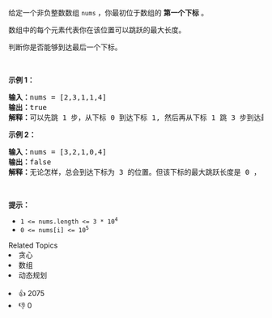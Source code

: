 <p>给定一个非负整数数组&nbsp;<code>nums</code> ，你最初位于数组的 <strong>第一个下标</strong> 。</p>

<p>数组中的每个元素代表你在该位置可以跳跃的最大长度。</p>

<p>判断你是否能够到达最后一个下标。</p>

<p>&nbsp;</p>

<p><strong>示例&nbsp;1：</strong></p>

<pre>
<strong>输入：</strong>nums = [2,3,1,1,4]
<strong>输出：</strong>true
<strong>解释：</strong>可以先跳 1 步，从下标 0 到达下标 1, 然后再从下标 1 跳 3 步到达最后一个下标。
</pre>

<p><strong>示例&nbsp;2：</strong></p>

<pre>
<strong>输入：</strong>nums = [3,2,1,0,4]
<strong>输出：</strong>false
<strong>解释：</strong>无论怎样，总会到达下标为 3 的位置。但该下标的最大跳跃长度是 0 ， 所以永远不可能到达最后一个下标。
</pre>

<p>&nbsp;</p>

<p><strong>提示：</strong></p>

<ul> 
 <li><code>1 &lt;= nums.length &lt;= 3 * 10<sup>4</sup></code></li> 
 <li><code>0 &lt;= nums[i] &lt;= 10<sup>5</sup></code></li> 
</ul>

<div><div>Related Topics</div><div><li>贪心</li><li>数组</li><li>动态规划</li></div></div><br><div><li>👍 2075</li><li>👎 0</li></div>